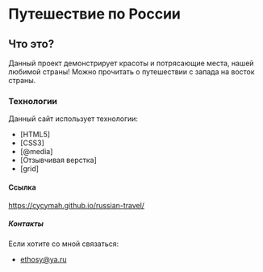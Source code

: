 # Путешествие по России

## Что это?

Данный проект демонстрирует красоты и потрясающие места, нашей любимой страны!
Можно прочитать о путешествии с запада на восток страны.

### Технологии

Данный сайт использует технологии:

* [HTML5]
* [CSS3]  
* [@media]
* [Отзывчивая верстка]
* [grid]

#### Ссылка

  https://cycymah.github.io/russian-travel/

##### Контакты

Если хотите со мной связаться:

- ethosy@ya.ru

